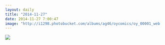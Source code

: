 ```yaml
---
layout: daily
title: "2014-11-27"
date: 2014-11-27 7:00:47
image: "http://i1298.photobucket.com/albums/ag46/oycomics/oy_00001_web.png~original"
---
```

<img src="http://i1298.photobucket.com/albums/ag46/oycomics/oy_00001_web_w.png~original"
srcset="http://i1298.photobucket.com/albums/ag46/oycomics/oy_00001_web_w.png~original,
http://i1298.photobucket.com/albums/ag46/oycomics/oy_00001_web.png~original,
http://i1298.photobucket.com/albums/ag46/oycomics/oy_00001_web_m.png~original"
sizes="(orientation: portrait),(max-width: 480px">
